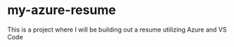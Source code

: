 # my-azure-resume
This is a project where I will be building out a resume utilizing Azure and VS Code
